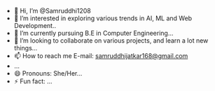 - 👋 Hi, I’m @Samruddhi1208
- 👀 I’m interested in exploring various trends in AI, ML and Web Development..
- 🌱 I’m currently pursuing B.E in Computer Engineering...
- 💞️ I’m looking to collaborate on various projects, and learn a lot new things...
- 📫 How to reach me  E-mail: samruddhijatkar168@gmail.com
- ...
- 😄 Pronouns: She/Her...
- ⚡ Fun fact: ...

<!---
Samruddhi1208/Samruddhi1208 is a ✨ special ✨ repository because its `README.md` (this file) appears on your GitHub profile.
You can click the Preview link to take a look at your changes.
--->
